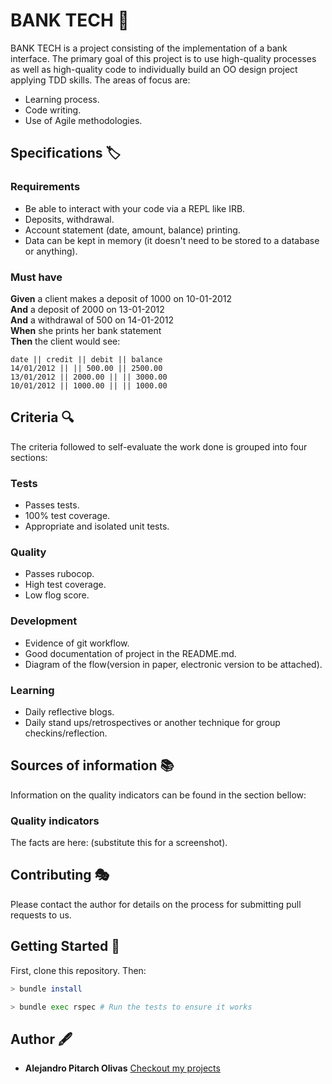 # BANK TECH 💸
BANK TECH is a project consisting of the implementation of a bank interface.
The primary goal of this project is to use high-quality processes as well as high-quality code to individually build an OO design project applying TDD skills.
The areas of focus are:
* Learning process.
* Code writing.
* Use of Agile methodologies.

## Specifications 🏷
### Requirements
* Be able to interact with your code via a REPL like IRB.
* Deposits, withdrawal.
* Account statement (date, amount, balance) printing.
* Data can be kept in memory (it doesn't need to be stored to a database or anything).
### Must have
**Given** a client makes a deposit of 1000 on 10-01-2012  
**And** a deposit of 2000 on 13-01-2012  
**And** a withdrawal of 500 on 14-01-2012  
**When** she prints her bank statement  
**Then** the client would see:
```
date || credit || debit || balance
14/01/2012 || || 500.00 || 2500.00
13/01/2012 || 2000.00 || || 3000.00
10/01/2012 || 1000.00 || || 1000.00
```

## Criteria 🔍  
The criteria followed to self-evaluate the work done is grouped into four sections:
### Tests
* Passes tests.
* 100% test coverage.
* Appropriate and isolated unit tests.
### Quality
* Passes rubocop.
* High test coverage.
* Low flog score.
### Development
* Evidence of git workflow.
* Good documentation of project in the README.md.
* Diagram of the flow(version in paper, electronic version to be attached).
### Learning
* Daily reflective blogs.
* Daily stand ups/retrospectives or another technique for group checkins/reflection.

## Sources of information 📚
Information on the quality indicators can be found in the section bellow:
### Quality indicators
The facts are here: (substitute this for a screenshot).
## Contributing 🎭
Please contact the author for details on the process for submitting pull requests to us.

## Getting Started 🚴‍

First, clone this repository. Then:

```bash
> bundle install

> bundle exec rspec # Run the tests to ensure it works
```

## Author 🖋
* **Alejandro Pitarch Olivas**
[Checkout my projects](https://github.com/xelAhcratiPsavilO)
